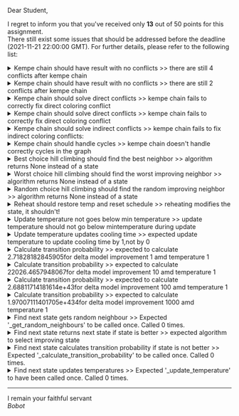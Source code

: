 Dear Student,

I regret to inform you that you've received only **13** out of 50 points for this assignment.\
There still exist some issues that should be addressed before the deadline (2021-11-21 22:00:00 GMT). For further details, please refer to the following list:

<details><summary>Kempe chain should have result with no conflicts &gt;&gt; there are still 4 conflicts after kempe chain</summary>	- bad edges: [0, 4, 0, 0, 0, 0, 0, 0, 0]<br>	- state: (0: 1) (1: 0) (2: 0) (3: 0) (4: 1) (5: 1) (6: 1) (7: 1) (8: 2)<br>	- graph: {0: {8, 4, 5}, 1: {4, 6}, 2: {4, 5}, 3: {6}, 4: {0, 1, 2}, 5: {0, 2}, 6: {1, 3}, 7: {8}, 8: {0, 7}}</details>
<details><summary>Kempe chain should have result with no conflicts &gt;&gt; there are still 2 conflicts after kempe chain</summary>	- bad edges: [0, 0, 2, 0, 0, 0, 0, 0, 0]<br>	- state: (0: 2) (1: 0) (2: 0) (3: 0) (4: 1) (5: 1) (6: 1) (7: 1) (8: 2)<br>	- graph: {0: {8, 4, 5}, 1: {4, 6}, 2: {4, 5}, 3: {6}, 4: {0, 1, 2}, 5: {0, 2}, 6: {1, 3}, 7: {8}, 8: {0, 7}}</details>
<details><summary>Kempe chain should solve direct conflicts &gt;&gt; kempe chain fails to correctly fix direct coloring conflict</summary>	- state: (0: 1) (1: 0) (2: 0) (3: 0) (4: 1) (5: 1) (6: 1) (7: 1) (8: 2)<br>	- graph: {0: {8, 4, 5}, 1: {4, 6}, 2: {4, 5}, 3: {6}, 4: {0, 1, 2}, 5: {0, 2}, 6: {1, 3}, 7: {8}, 8: {0, 7}}</details>
<details><summary>Kempe chain should solve direct conflicts &gt;&gt; kempe chain fails to correctly fix direct coloring conflict</summary>	- state: (0: 2) (1: 0) (2: 0) (3: 0) (4: 1) (5: 1) (6: 1) (7: 1) (8: 2)<br>	- graph: {0: {8, 4, 5}, 1: {4, 6}, 2: {4, 5}, 3: {6}, 4: {0, 1, 2}, 5: {0, 2}, 6: {1, 3}, 7: {8}, 8: {0, 7}}</details>
<details><summary>Kempe chain should solve indirect conflicts &gt;&gt; kempe chain fails to fix indirect coloring conflicts:</summary>	- state: (0: 1) (1: 0) (2: 0) (3: 0) (4: 1) (5: 1) (6: 1) (7: 1) (8: 2)<br>	- graph: {0: {8, 4, 5}, 1: {4, 6}, 2: {4, 5}, 3: {6}, 4: {0, 1, 2}, 5: {0, 2}, 6: {1, 3}, 7: {8}, 8: {0, 7}}</details>
<details><summary>Kempe chain should handle cycles &gt;&gt; kempe chain doesn&#x27;t handle correctly cycles in the graph</summary>	- state: (0: 1) (1: 0) (2: 0) (3: 0) (4: 1) (5: 1) (6: 1) (7: 1) (8: 2)<br>	- graph: {0: {8, 4, 5}, 1: {4, 6}, 2: {4, 5}, 3: {6}, 4: {0, 1, 2}, 5: {0, 2}, 6: {1, 3}, 7: {8}, 8: {0, 7}}</details>
<details><summary>Best choice hill climbing should find the best neighbor &gt;&gt; algorithm returns None instead of a state</summary></details>
<details><summary>Worst choice hill climbing should find the worst improving neighbor &gt;&gt; algorithm returns None instead of a state</summary></details>
<details><summary>Random choice hill climbing should find the random improving neighbor &gt;&gt; algorithm returns None instead of a state</summary></details>
<details><summary>Reheat should restore temp and reset schedule &gt;&gt; reheating modifies the state, it shouldn&#x27;t!</summary></details>
<details><summary>Update temperature not goes below min temperature &gt;&gt; update temperature should not go below mintemperature during update</summary></details>
<details><summary>Update temperature updates cooling time &gt;&gt; expected update temperature to  update cooling time by 1,not by 0</summary></details>
<details><summary>Calculate transition probability &gt;&gt; expected to calculate 2.71828182845905for delta model improvement 1 amd temperature 1</summary></details>
<details><summary>Calculate transition probability &gt;&gt; expected to calculate 22026.4657948067for delta model improvement 10 amd temperature 1</summary></details>
<details><summary>Calculate transition probability &gt;&gt; expected to calculate 2.68811714181614e+43for delta model improvement 100 amd temperature 1</summary></details>
<details><summary>Calculate transition probability &gt;&gt; expected to calculate 1.97007111401705e+434for delta model improvement 1000 amd temperature 1</summary></details>
<details><summary>Find next state gets random neighbour &gt;&gt; Expected &#x27;_get_random_neighbours&#x27; to be called once. Called 0 times.</summary></details>
<details><summary>Find next state returns next state if state is better &gt;&gt; expected algorithm to select improving state</summary></details>
<details><summary>Find next state calculates transition probability if state is not better &gt;&gt; Expected &#x27;_calculate_transition_probability&#x27; to be called once. Called 0 times.</summary></details>
<details><summary>Find next state updates temperatures &gt;&gt; Expected &#x27;_update_temperature&#x27; to have been called once. Called 0 times.</summary></details>

-----------
I remain your faithful servant\
_Bobot_
